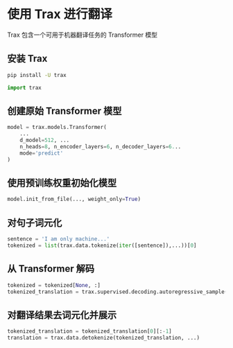 # 使用 Trax 进行翻译

Trax 包含一个可用于机器翻译任务的 Transformer 模型

## 安装 Trax

```sh
pip install -U trax
```

```python
import trax
```

## 创建原始 Transformer 模型

```python
model = trax.models.Transformer(
    ...
    d_model=512, ...
    n_heads=8, n_encoder_layers=6, n_decoder_layers=6...
    mode='predict'
)
```

## 使用预训练权重初始化模型

```python
model.init_from_file(..., weight_only=True)
```

## 对句子词元化

```python
sentence = 'I am only machine...'
tokenized = list(trax.data.tokenize(iter([sentence]),...))[0]
```

## 从 Transformer 解码

```python
tokenized = tokenized[None, :]
tokenized_translation = trax.supervised.decoding.autoregressive_sample(...)
```

## 对翻译结果去词元化并展示

```python
tokenized_translation = tokenized_translation[0][:-1]
translation = trax.data.detokenize(tokenized_translation, ...)
```
